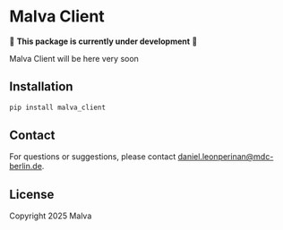 # Malva Client

🚧 **This package is currently under development** 🚧

Malva Client will be here very soon

## Installation

```bash
pip install malva_client
```

## Contact

For questions or suggestions, please contact [daniel.leonperinan@mdc-berlin.de](mailto:daniel.leonperinan@mdc-berlin.de).

## License

Copyright 2025 Malva